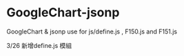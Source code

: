 # GoogleChart-jsonp
GoogleChart &amp; jsonp use for js/define.js , F150.js and  F151.js

3/26 新增define.js 模組
